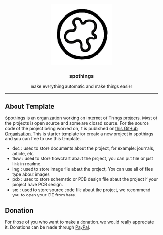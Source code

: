 <p align="center"><a href="https://spothings.github.io" target="_blank"><img src="https://raw.githubusercontent.com/spothings/spothings.github.io/master/public/asset/img/spothings.png" width="200"></a></p>
<h3 align="center">spothings</h3>
<p align="center">make everything automatic and make things easier</p>

---

## About Template
Spothings is an organization working on Internet of Things projects. Most of the projects is open source and some are closed source. For the source code of the project being worked on, it is published on [this GitHub Organisation](https://github.com/orgs/spothings/repositories). This is starter template for create a new project in spothings and you can free to use this template.
- doc : used to store documents about the project, for example: journals, article, etc.
- flow : used to store flowchart abaut the project, you can put file or just link in readme.
- img : used to store image file abaut the project, You can use all of files type about images.
- pcb : used to store schematic or PCB design file abaut the project if your project have PCB design.
- src : used to store source code file abaut the project, we recommend you to open your IDE from here.

## Donation
For those of you who want to make a donation, we would really appreciate it. Donations can be made through [PayPal](https://paypal.me/bukanspot).
